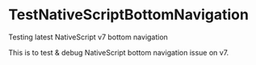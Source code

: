 # TestNativeScriptBottomNavigation
Testing latest NativeScript v7 bottom navigation

This is to test & debug NativeScript bottom navigation issue on v7.

